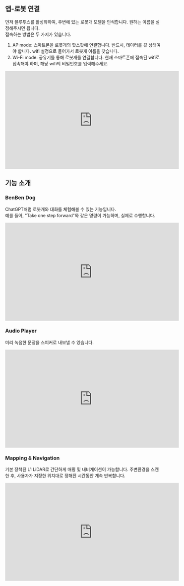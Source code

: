 ## 앱-로봇 연결
먼저 블루투스를 활성화하여, 주변에 있는 로봇개 모델을 인식합니다. 원하는 이름을 설정해주시면 됩니다.  
접속하는 방법은 두 가지가 있습니다.  

1. AP mode: 스마트폰을 로봇개의 핫스팟에 연결합니다. 반드시, 데이터를 끈 상태여야 합니다. wifi 설정으로 들어가서 로봇개 이름을 찾습니다. 
2. Wi-Fi mode: 공유기를 통해 로봇개를 연결합니다. 현재 스마트폰에 접속된 wifi로 접속해야 하며, 해당 wifi의 비밀번호를 입력해주세요. 

<iframe width="560" height="315" src="https://www.youtube.com/embed/cgELpVAIx9c" frameborder="0" allowfullscreen></iframe>

## 기능 소개
### BenBen Dog
ChatGPT처럼 로봇개와 대화를 체험해볼 수 있는 기능입니다.  
예를 들어, "Take one step forward"와 같은 명령이 가능하며, 실제로 수행합니다.
<iframe width="560" height="315" src="https://www.youtube.com/embed/9rXaqEFHh1w" frameborder="0" allowfullscreen></iframe>

### Audio Player
미리 녹음한 문장을 스피커로 내보낼 수 있습니다. 
<iframe width="560" height="315" src="https://www.youtube.com/embed/cDQhnKOEpco" frameborder="0" allowfullscreen></iframe>

### Mapping & Navigation
기본 장착된 L1 LiDAR로 간단하게 매핑 및 내비게이션이 가능합니다. 주변환경을 스캔한 후, 사용자가 지정한 위치대로 정해진 시간동안 계속 반복합니다. 
<iframe width="560" height="315" src="https://www.youtube.com/embed/e9e7gE4FcAE" frameborder="0" allowfullscreen></iframe>
